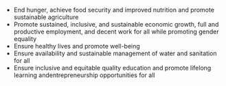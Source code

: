  - End hunger, achieve food security and improved nutrition and promote sustainable agriculture
 - Promote sustained, inclusive, and sustainable economic growth, full and productive employment, and decent work for all while promoting gender equality
 - Ensure healthy lives and promote well-being
 - Ensure availability and sustainable management of water and sanitation for all
 - Ensure inclusive and equitable quality education and promote lifelong learning andentrepreneurship opportunities for all
